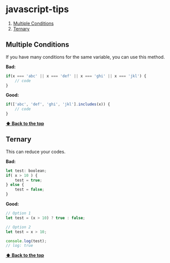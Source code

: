 # javascript-tips

1. [Multiple Conditions](#multiple-conditions)
2. [Ternary](#ternary)

## **Multiple Conditions**

If you have many conditions for the same variable, you can use this method.

**Bad:**

```javascript
if(x === 'abc' || x === 'def' || x === 'ghi' || x === 'jkl') {
    // code
}
```

**Good:**

```javascript
if(['abc', 'def', 'ghi', 'jkl'].includes(x)) {
    // code
}
```

**[⬆ Back to the top](#javascript-tips)**

## **Ternary**

This can reduce your codes.

**Bad:**

```javascript
let test: boolean;
if( x > 10 ) {
    test = true;
} else {
    test = false;
}
```

**Good:**

```javascript
// Option 1
let test = (x > 10) ? true : false;

// Option 2
let test = x > 10;

console.log(test);
// log: true
```

**[⬆ Back to the top](#javascript-tips)**